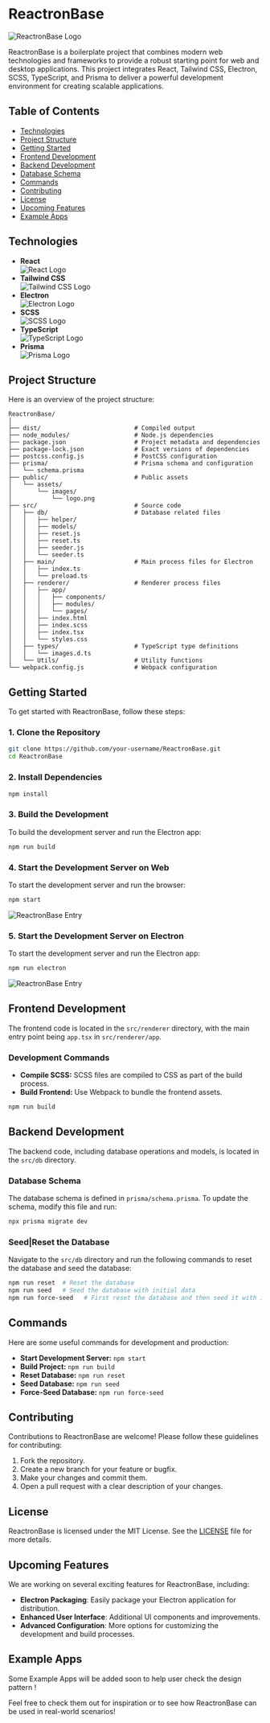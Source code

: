 
# ReactronBase

![ReactronBase Logo](/public/assets/images/icon.png)

ReactronBase is a boilerplate project that combines modern web technologies and frameworks to provide a robust starting point for web and desktop applications. This project integrates React, Tailwind CSS, Electron, SCSS, TypeScript, and Prisma to deliver a powerful development environment for creating scalable applications.

## Table of Contents

- [Technologies](#technologies)
- [Project Structure](#project-structure)
- [Getting Started](#getting-started)
- [Frontend Development](#frontend-development)
- [Backend Development](#backend-development)
- [Database Schema](#database-schema)
- [Commands](#commands)
- [Contributing](#contributing)
- [License](#license)
- [Upcoming Features](#upcoming-features)
- [Example Apps](#example-apps)

## Technologies

- **React**  
  ![React Logo](https://cdn4.iconfinder.com/data/icons/logos-3/600/React.js_logo-512.png)
- **Tailwind CSS**  
  ![Tailwind CSS Logo](https://seeklogo.com/images/T/tailwind-css-logo-5AD4175897-seeklogo.com.png)
- **Electron**  
  ![Electron Logo](https://download.logo.wine/logo/Electron_(software_framework)/Electron_(software_framework)-Logo.wine.png)
- **SCSS**  
  ![SCSS Logo](https://upload.wikimedia.org/wikipedia/commons/thumb/9/96/Sass_Logo_Color.svg/1200px-Sass_Logo_Color.svg.png)
- **TypeScript**  
  ![TypeScript Logo](https://w7.pngwing.com/pngs/74/362/png-transparent-typescript-plain-logo-icon-thumbnail.png)
- **Prisma**  
  ![Prisma Logo](https://w7.pngwing.com/pngs/130/82/png-transparent-prisma-hd-logo.png)

## Project Structure

Here is an overview of the project structure:

```
ReactronBase/
│
├── dist/                          # Compiled output
├── node_modules/                  # Node.js dependencies
├── package.json                   # Project metadata and dependencies
├── package-lock.json              # Exact versions of dependencies
├── postcss.config.js              # PostCSS configuration
├── prisma/                        # Prisma schema and configuration
│   └── schema.prisma
├── public/                        # Public assets
│   └── assets/
│       └── images/
│           └── logo.png
├── src/                           # Source code
│   ├── db/                        # Database related files
│   │   ├── helper/
│   │   ├── models/
│   │   ├── reset.js
│   │   ├── reset.ts
│   │   ├── seeder.js
│   │   └── seeder.ts
│   ├── main/                      # Main process files for Electron
│   │   ├── index.ts
│   │   └── preload.ts
│   ├── renderer/                  # Renderer process files
│   │   ├── app/
│   │   │   ├── components/
│   │   │   ├── modules/
│   │   │   └── pages/
│   │   ├── index.html
│   │   ├── index.scss
│   │   ├── index.tsx
│   │   └── styles.css
│   ├── types/                     # TypeScript type definitions
│   │   └── images.d.ts
│   └── Utils/                     # Utility functions
└── webpack.config.js              # Webpack configuration
```

## Getting Started

To get started with ReactronBase, follow these steps:

### 1. Clone the Repository

```bash
git clone https://github.com/your-username/ReactronBase.git
cd ReactronBase
```

### 2. Install Dependencies

```bash
npm install
```

### 3. Build the Development 

To build the development server and run the Electron app:

```bash
npm run build
```

### 4. Start the Development Server on Web

To start the development server and run the browser:

```bash
npm start
```
![ReactronBase Entry](/public/assets/images/entry.png)

### 5. Start the Development Server on Electron

To start the development server and run the Electron app:

```bash
npm run electron
```
![ReactronBase Entry](/public/assets/images/electronEntry.png)

## Frontend Development

The frontend code is located in the `src/renderer` directory, with the main entry point being `app.tsx` in `src/renderer/app`.

### Development Commands

- **Compile SCSS:** SCSS files are compiled to CSS as part of the build process.
- **Build Frontend:** Use Webpack to bundle the frontend assets.

```bash
npm run build
```

## Backend Development

The backend code, including database operations and models, is located in the `src/db` directory.

### Database Schema

The database schema is defined in `prisma/schema.prisma`. To update the schema, modify this file and run:

```bash
npx prisma migrate dev
```

### Seed|Reset the Database

Navigate to the `src/db` directory and run the following commands to reset the database and seed the database:

```bash
npm run reset  # Reset the database
npm run seed   # Seed the database with initial data
npm run force-seed   # First reset the database and then seed it with initial data
```

## Commands

Here are some useful commands for development and production:

- **Start Development Server:** `npm start`
- **Build Project:** `npm run build`
- **Reset Database:** `npm run reset`
- **Seed Database:** `npm run seed`
- **Force-Seed Database:** `npm run force-seed`

## Contributing

Contributions to ReactronBase are welcome! Please follow these guidelines for contributing:

1. Fork the repository.
2. Create a new branch for your feature or bugfix.
3. Make your changes and commit them.
4. Open a pull request with a clear description of your changes.

## License

ReactronBase is licensed under the MIT License. See the [LICENSE](LICENSE) file for more details.

## Upcoming Features

We are working on several exciting features for ReactronBase, including:

- **Electron Packaging**: Easily package your Electron application for distribution.
- **Enhanced User Interface**: Additional UI components and improvements.
- **Advanced Configuration**: More options for customizing the development and build processes.

## Example Apps

Some Example Apps will be added soon to help user check the design pattern !

Feel free to check them out for inspiration or to see how ReactronBase can be used in real-world scenarios!

